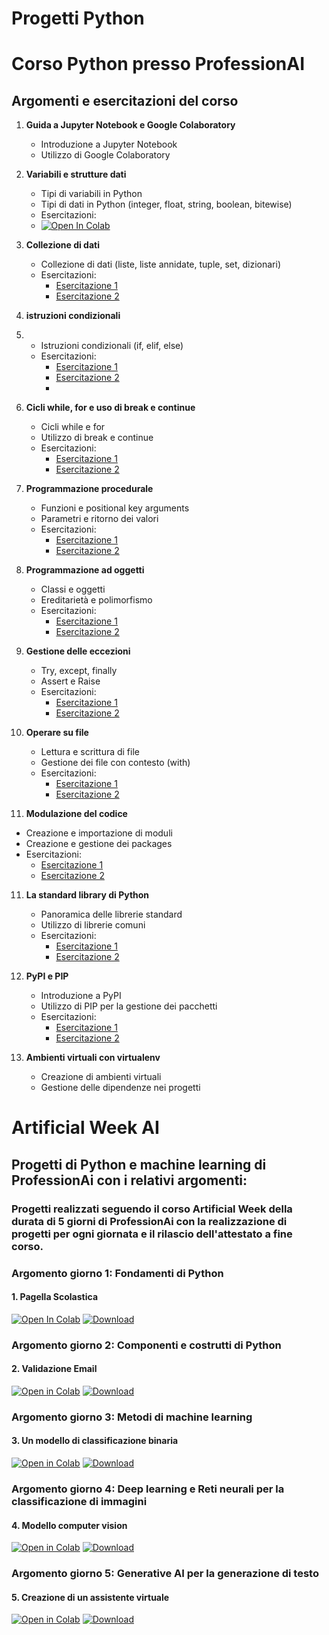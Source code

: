 <!-- # progett_python -->
# Progetti Python

# Corso Python presso ProfessionAI

## Argomenti e esercitazioni del corso

1. **Guida a Jupyter Notebook e Google Colaboratory**
   - Introduzione a Jupyter Notebook
   - Utilizzo di Google Colaboratory

2. **Variabili e strutture dati**
   - Tipi di variabili in Python
   - Tipi di dati in Python (integer, float, string, boolean, bitewise)
   - Esercitazioni:
   - [![Open In Colab](https://colab.research.google.com/assets/colab-badge.svg)](https://colab.research.google.com/drive/1qDiOsha9DXUOT420CciRIBZrYPjp7LsU?usp=drive_link)


3. **Collezione di dati**
   - Collezione di dati (liste, liste annidate, tuple, set, dizionari)
   - Esercitazioni:
     - [Esercitazione 1](link_alla_esercitazione_1)
     - [Esercitazione 2](link_alla_esercitazione_2)

4. **istruzioni condizionali**
5. - Istruzioni condizionali (if, elif, else)
   - Esercitazioni:
     - [Esercitazione 1](link_alla_esercitazione_1)
     - [Esercitazione 2](link_alla_esercitazione_2)
     - 
5. **Cicli while, for e uso di break e continue**
   - Cicli while e for
   - Utilizzo di break e continue
   - Esercitazioni:
     - [Esercitazione 1](link_alla_esercitazione_1)
     - [Esercitazione 2](link_alla_esercitazione_2)

6. **Programmazione procedurale**
   - Funzioni e positional key arguments
   - Parametri e ritorno dei valori
   - Esercitazioni:
     - [Esercitazione 1](link_alla_esercitazione_1)
     - [Esercitazione 2](link_alla_esercitazione_2)

7. **Programmazione ad oggetti**
   - Classi e oggetti
   - Ereditarietà e polimorfismo
   - Esercitazioni:
     - [Esercitazione 1](link_alla_esercitazione_1)
     - [Esercitazione 2](link_alla_esercitazione_2)

8. **Gestione delle eccezioni**
   - Try, except, finally
   - Assert e Raise
   - Esercitazioni:
     - [Esercitazione 1](link_alla_esercitazione_1)
     - [Esercitazione 2](link_alla_esercitazione_2)

9. **Operare su file**
   - Lettura e scrittura di file
   - Gestione dei file con contesto (with)
   - Esercitazioni:
     - [Esercitazione 1](link_alla_esercitazione_1)
     - [Esercitazione 2](link_alla_esercitazione_2)

10. **Modulazione del codice**
   - Creazione e importazione di moduli
   - Creazione e gestione dei packages
   - Esercitazioni:
     - [Esercitazione 1](link_alla_esercitazione_1)
     - [Esercitazione 2](link_alla_esercitazione_2)

11. **La standard library di Python**
    - Panoramica delle librerie standard
    - Utilizzo di librerie comuni
    - Esercitazioni:
      - [Esercitazione 1](link_alla_esercitazione_1)
      - [Esercitazione 2](link_alla_esercitazione_2)

12. **PyPI e PIP**
    - Introduzione a PyPI
    - Utilizzo di PIP per la gestione dei pacchetti
    - Esercitazioni:
      - [Esercitazione 1](link_alla_esercitazione_1)
      - [Esercitazione 2](link_alla_esercitazione_2)

13. **Ambienti virtuali con virtualenv**
    - Creazione di ambienti virtuali
    - Gestione delle dipendenze nei progetti



# Artificial Week AI

## Progetti di Python e machine learning di ProfessionAi con i relativi argomenti:
### Progetti realizzati seguendo il corso Artificial Week della durata di 5 giorni di ProfessionAi con la realizzazione di progetti per ogni giornata e il rilascio dell'attestato a fine corso.

### Argomento giorno 1: Fondamenti di Python
#### 1. Pagella Scolastica
   [![Open In Colab](https://colab.research.google.com/assets/colab-badge.svg)](https://colab.research.google.com/drive/19HiSkpnZaje_M6K-DGRaulw7QZ9LoKop?usp=sharing)
   [![Download](https://img.shields.io/badge/Download-File-blue.svg)](Pagella_scolastica.py)
   
### Argomento giorno 2: Componenti e costrutti di Python
#### 2. Validazione Email
[![Open in Colab](https://colab.research.google.com/assets/colab-badge.svg)](https://colab.research.google.com/drive/1vHL4H8sjVG7Qp6zcqXkYzgY6ypSGsumo?usp=sharing)
[![Download](https://img.shields.io/badge/Download-File-blue.svg)](Validazione_email.py)

### Argomento giorno 3: Metodi di machine learning
#### 3. Un modello di classificazione binaria
[![Open in Colab](https://colab.research.google.com/assets/colab-badge.svg)](https://colab.research.google.com/drive/18OZXU3h1lGXKbZtHlpcmi300YrSSAeRo?usp=sharing)
[![Download](https://img.shields.io/badge/Download-File-blue.svg)](Modello_di_classificazione.py)

### Argomento giorno 4: Deep learning e Reti neurali per la classificazione di immagini
#### 4. Modello computer vision
 [![Open in Colab](https://colab.research.google.com/assets/colab-badge.svg)](https://colab.research.google.com/drive/1PunSiNxZDaRuEiLZSRKk_kuVNnRAQ7kg?usp=sharing)
 [![Download](https://img.shields.io/badge/Download-File-blue)](Modello_di_computer_vision.py)

### Argomento giorno 5: Generative AI per la generazione di testo
#### 5. Creazione di un assistente virtuale
[![Open in Colab](https://colab.research.google.com/assets/colab-badge.svg)](https://colab.research.google.com/drive/1gkFUohyNac0E-uO8HdwgS59neCjCvLUy?usp=sharing)
 [![Download](https://img.shields.io/badge/Download-File-blue)](Assistente_virtuale.py)

